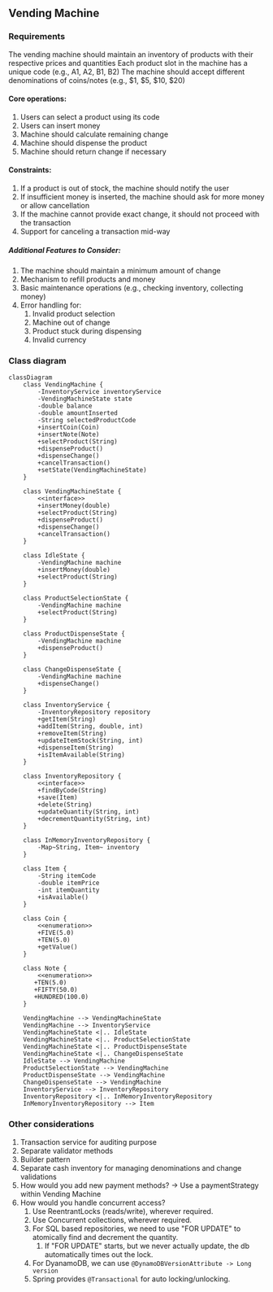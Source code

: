 ## Vending Machine 

### Requirements

The vending machine should maintain an inventory of products with their respective prices and quantities
Each product slot in the machine has a unique code (e.g., A1, A2, B1, B2)
The machine should accept different denominations of coins/notes (e.g., $1, $5, $10, $20)

#### Core operations:

1. Users can select a product using its code
2. Users can insert money
3. Machine should calculate remaining change
4. Machine should dispense the product
5. Machine should return change if necessary

#### Constraints:

1. If a product is out of stock, the machine should notify the user
2. If insufficient money is inserted, the machine should ask for more money or allow cancellation
3. If the machine cannot provide exact change, it should not proceed with the transaction
4. Support for canceling a transaction mid-way

##### Additional Features to Consider:

1. The machine should maintain a minimum amount of change
2. Mechanism to refill products and money
3. Basic maintenance operations (e.g., checking inventory, collecting money)
4. Error handling for:
   1. Invalid product selection 
   2. Machine out of change 
   3. Product stuck during dispensing 
   4. Invalid currency

### Class diagram

```mermaid
classDiagram
    class VendingMachine {
        -InventoryService inventoryService
        -VendingMachineState state
        -double balance
        -double amountInserted
        -String selectedProductCode
        +insertCoin(Coin)
        +insertNote(Note)
        +selectProduct(String)
        +dispenseProduct()
        +dispenseChange()
        +cancelTransaction()
        +setState(VendingMachineState)
    }

    class VendingMachineState {
        <<interface>>
        +insertMoney(double)
        +selectProduct(String)
        +dispenseProduct()
        +dispenseChange()
        +cancelTransaction()
    }

    class IdleState {
        -VendingMachine machine
        +insertMoney(double)
        +selectProduct(String)
    }

    class ProductSelectionState {
        -VendingMachine machine
        +selectProduct(String)
    }

    class ProductDispenseState {
        -VendingMachine machine
        +dispenseProduct()
    }

    class ChangeDispenseState {
        -VendingMachine machine
        +dispenseChange()
    }

    class InventoryService {
        -InventoryRepository repository
        +getItem(String)
        +addItem(String, double, int)
        +removeItem(String)
        +updateItemStock(String, int)
        +dispenseItem(String)
        +isItemAvailable(String)
    }

    class InventoryRepository {
        <<interface>>
        +findByCode(String)
        +save(Item)
        +delete(String)
        +updateQuantity(String, int)
        +decrementQuantity(String, int)
    }

    class InMemoryInventoryRepository {
        -Map~String, Item~ inventory
    }

    class Item {
        -String itemCode
        -double itemPrice
        -int itemQuantity
        +isAvailable()
    }

    class Coin {
        <<enumeration>>
        +FIVE(5.0)
        +TEN(5.0)
        +getValue()
    }

    class Note {
        <<enumeration>>
       +TEN(5.0)
       +FIFTY(50.0)
       +HUNDRED(100.0)
    }

    VendingMachine --> VendingMachineState
    VendingMachine --> InventoryService
    VendingMachineState <|.. IdleState
    VendingMachineState <|.. ProductSelectionState
    VendingMachineState <|.. ProductDispenseState
    VendingMachineState <|.. ChangeDispenseState
    IdleState --> VendingMachine
    ProductSelectionState --> VendingMachine
    ProductDispenseState --> VendingMachine
    ChangeDispenseState --> VendingMachine
    InventoryService --> InventoryRepository
    InventoryRepository <|.. InMemoryInventoryRepository
    InMemoryInventoryRepository --> Item
```

### Other considerations
1. Transaction service for auditing purpose
2. Separate validator methods
3. Builder pattern
4. Separate cash inventory for managing denominations and change validations
5. How would you add new payment methods? -> Use a paymentStrategy within Vending Machine
6. How would you handle concurrent access?
   1. Use ReentrantLocks (reads/write), wherever required.
   2. Use Concurrent collections, wherever required.
   3. For SQL based repositories, we need to use "FOR UPDATE" to atomically find and decrement the quantity.
      1. If "FOR UPDATE" starts, but we never actually update, the db automatically times out the lock.
   4. For DyanamoDB, we can use `@DynamoDBVersionAttribute -> Long version`
   5. Spring provides `@Transactional` for auto locking/unlocking.